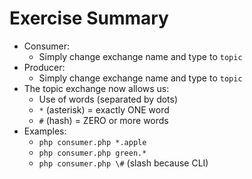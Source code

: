 Exercise Summary
================

 - Consumer:
    - Simply change exchange name and type to `topic`
 - Producer:
    - Simply change exchange name and type to `topic`
 - The topic exchange now allows us:
    - Use of words (separated by dots)
    - `*` (asterisk) = exactly ONE word
    - `#` (hash) = ZERO or more words
 - Examples:
    - `php consumer.php *.apple`
    - `php consumer.php green.*`
    - `php consumer.php \#` (slash because CLI)
